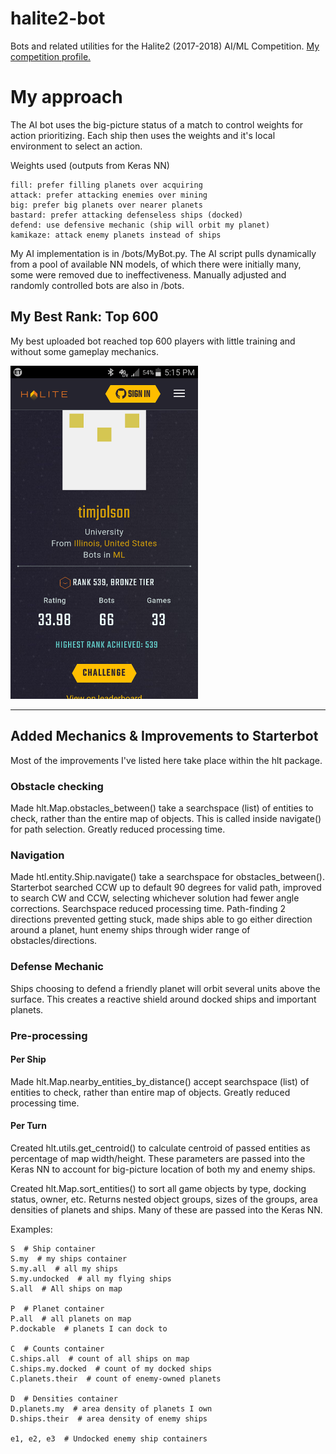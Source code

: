 # halite2-bot

Bots and related utilities for the Halite2 (2017-2018) AI/ML Competition. [My competition profile.](https://halite.io/user/?user_id=7900)

# My approach
The AI bot uses the big-picture status of a match to control weights for action prioritizing. Each ship then uses the weights and it's local environment to select an action.

Weights used (outputs from Keras NN)
    
    fill: prefer filling planets over acquiring
    attack: prefer attacking enemies over mining
    big: prefer big planets over nearer planets
    bastard: prefer attacking defenseless ships (docked)
    defend: use defensive mechanic (ship will orbit my planet)
    kamikaze: attack enemy planets instead of ships

My AI implementation is in /bots/MyBot.py. The AI script pulls dynamically from a pool of available NN models, of which there were initially many, some were removed due to ineffectiveness. Manually adjusted and randomly controlled bots are also in /bots.

## My Best Rank: Top 600
My best uploaded bot reached top 600 players with little training and without some gameplay mechanics.

<img width="300" src="/best.png">

****
## Added Mechanics & Improvements to Starterbot
Most of the improvements I've listed here take place within the hlt package.

### Obstacle checking
Made hlt.Map.obstacles_between() take a searchspace (list) of entities to check, rather than the entire map of objects. This is called inside navigate() for path selection. Greatly reduced processing time.

### Navigation
Made htl.entity.Ship.navigate() take a searchspace for obstacles_between().
Starterbot searched CCW up to default 90 degrees for valid path, improved to search CW and CCW, selecting whichever solution had fewer angle corrections. Searchspace reduced processing time. Path-finding 2 directions prevented getting stuck, made ships able to go either direction around a planet, hunt enemy ships through wider range of obstacles/directions.

### Defense Mechanic
Ships choosing to defend a friendly planet will orbit several units above the surface. This creates a reactive shield around docked ships and important planets.

### Pre-processing
#### Per Ship
Made hlt.Map.nearby_entities_by_distance() accept searchspace (list) of entities to check, rather than entire map of objects. Greatly reduced processing time.

#### Per Turn
Created hlt.utils.get_centroid() to calculate centroid of passed entities as percentage of map width/height.
These parameters are passed into the Keras NN to account for big-picture location of both my and enemy ships.

Created hlt.Map.sort_entities() to sort all game objects by type, docking status, owner, etc.
Returns nested object groups, sizes of the groups, area densities of planets and ships.
Many of these are passed into the Keras NN.

Examples:
    
    S  # Ship container
    S.my  # my ships container
    S.my.all  # all my ships
    S.my.undocked  # all my flying ships
    S.all  # All ships on map
    
    P  # Planet container
    P.all  # all planets on map
    P.dockable  # planets I can dock to
    
    C  # Counts container
    C.ships.all  # count of all ships on map
    C.ships.my.docked  # count of my docked ships
    C.planets.their  # count of enemy-owned planets
    
    D  # Densities container
    D.planets.my  # area density of planets I own
    D.ships.their  # area density of enemy ships
    
    e1, e2, e3  # Undocked enemy ship containers
